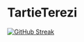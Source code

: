 # TartieTerezi
 
[![GitHub Streak](https://streak-stats.demolab.com?user=TartieTerezi&border_radius=4.2&locale=fr)](https://git.io/streak-stats)